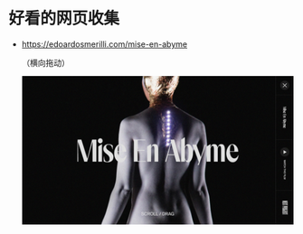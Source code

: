 # 好看的网页收集



- https://edoardosmerilli.com/mise-en-abyme

  （横向拖动）

  ![image-20200511121834865](assets/image-20200511121834865.png)